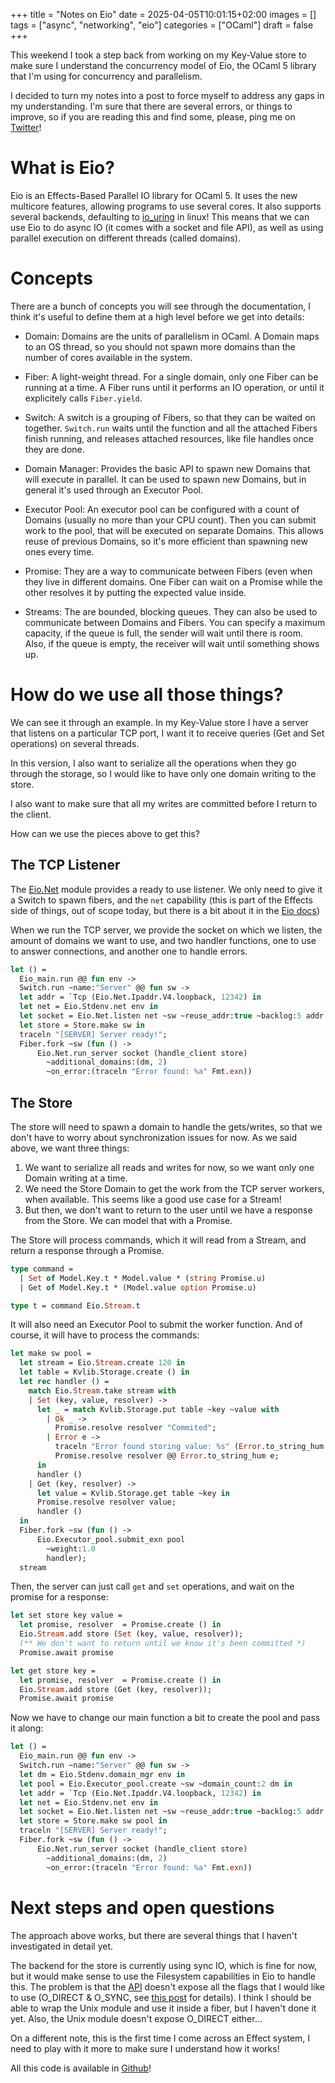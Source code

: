 +++
title = "Notes on Eio"
date = 2025-04-05T10:01:15+02:00
images = []
tags = ["async", "networking", "eio"]
categories = ["OCaml"]
draft = false
+++

This weekend I took a step back from working on my Key-Value store to
make sure I understand the concurrency model of Eio, the OCaml 5
library that I'm using for concurrency and parallelism.

I decided to turn my notes into a post to force myself to address any
gaps in my understanding. I'm sure that there are several errors, or
things to improve, so if you are reading this and find some, please,
ping me on [Twitter](https://x.com/jagarciagim)!

# What is Eio?
Eio is an Effects-Based Parallel IO library for OCaml 5. It uses the
new multicore features, allowing programs to use several cores. It
also supports several backends, defaulting to
[io_uring](https://unixism.net/loti/what_is_io_uring.html) in linux!
This means that we can use Eio to do async IO (it comes with a socket
and file API), as well as using parallel execution on different
threads (called domains).

# Concepts
There are a bunch of concepts you will see through the documentation,
I think it's useful to define them at a high level before we get into
details:

- Domain: Domains are the units of parallelism in OCaml. A Domain maps
to an OS thread, so you should not spawn more domains than the
number of cores available in the system.

- Fiber: A light-weight thread. For a single domain, only one Fiber
can be running at a time. A Fiber runs until it performs an IO
operation, or until it explicitely calls `Fiber.yield`.

- Switch: A switch is a grouping of Fibers, so that they can be waited
on together. `Switch.run` waits until the function and all the
attached Fibers finish running, and releases attached resources,
like file handles once they are done.

- Domain Manager: Provides the basic API to spawn new Domains that
will execute in parallel. It can be used to spawn new Domains, but
in general it's used through an Executor Pool.

- Executor Pool: An executor pool can be configured with a count of
Domains (usually no more than your CPU count). Then you can submit
work to the pool, that will be executed on separate Domains. This
allows reuse of previous Domains, so it's more efficient than
spawning new ones every time.

- Promise: They are a way to communicate between Fibers (even when
they live in different domains. One Fiber can wait on a Promise while
the other resolves it by putting the expected value inside.

- Streams: The are bounded, blocking queues. They can also be used to
communicate between Domains and Fibers. You can specify a maximum
capacity, if the queue is full, the sender will wait until there is
room. Also, if the queue is empty, the receiver will wait until
something shows up.

# How do we use all those things?

We can see it through an example. In my Key-Value store I have a
server that listens on a particular TCP port, I want it to receive
queries (Get and Set operations) on several threads.

In this version, I also want to serialize all the operations when they
go through the storage, so I would like to have only one domain
writing to the store.

I also want to make sure that all my writes are committed before I
return to the client.

How can we use the pieces above to get this?

## The TCP Listener

The
[Eio.Net](https://ocaml-multicore.github.io/eio/eio/Eio/Net/index.html)
module provides a ready to use listener. We only need to give it a
Switch to spawn fibers, and the `net` capability (this is part of the
Effects side of things, out of scope today, but there is a bit about
it in the [Eio
docs](https://github.com/ocaml-multicore/eio?tab=readme-ov-file#design-note-capabilities))

When we run the TCP server, we provide the socket on which we listen,
the amount of domains we want to use, and two handler functions, one
to use to answer connections, and another one to handle errors.

```ocaml
let () =
  Eio_main.run @@ fun env ->
  Switch.run ~name:"Server" @@ fun sw ->
  let addr = `Tcp (Eio.Net.Ipaddr.V4.loopback, 12342) in
  let net = Eio.Stdenv.net env in
  let socket = Eio.Net.listen net ~sw ~reuse_addr:true ~backlog:5 addr in
  let store = Store.make sw in
  traceln "[SERVER] Server ready!";
  Fiber.fork ~sw (fun () ->
      Eio.Net.run_server socket (handle_client store)
        ~additional_domains:(dm, 2)
        ~on_error:(traceln "Error found: %a" Fmt.exn))
```

## The Store

The store will need to spawn a domain to handle the gets/writes,
so that we don't have to worry about synchronization issues for
now. As we said above, we want three things:

1. We want to serialize all reads and writes for now, so we want only
one Domain writing at a time.
2. We need the Store Domain to get the work from the TCP server
workers, when available. This seems like a good use case for a
Stream!
3. But then, we don't want to return to the user until we have a
response from the Store. We can model that with a Promise.

The Store will process commands, which it will read from a Stream, and
return a response through a Promise.

```ocaml
type command =
  | Set of Model.Key.t * Model.value * (string Promise.u)
  | Get of Model.Key.t * (Model.value option Promise.u)

type t = command Eio.Stream.t

```

It will also need an Executor Pool to submit the worker function. And
of course, it will have to process the commands:

```ocaml
let make sw pool =
  let stream = Eio.Stream.create 120 in
  let table = Kvlib.Storage.create () in
  let rec handler () =
    match Eio.Stream.take stream with
    | Set (key, value, resolver) ->
      let _ = match Kvlib.Storage.put table ~key ~value with
        | Ok _ ->
          Promise.resolve resolver "Commited";
        | Error e ->
          traceln "Error found storing value: %s" (Error.to_string_hum e);
          Promise.resolve resolver @@ Error.to_string_hum e;
      in
      handler ()
    | Get (key, resolver) ->
      let value = Kvlib.Storage.get table ~key in
      Promise.resolve resolver value;
      handler ()
  in
  Fiber.fork ~sw (fun () ->
      Eio.Executor_pool.submit_exn pool
        ~weight:1.0
        handler);
  stream
```

Then, the server can just call `get` and `set` operations, and wait on the
promise for a response:

```ocaml
let set store key value =
  let promise, resolver  = Promise.create () in
  Eio.Stream.add store (Set (key, value, resolver));
  (** We don't want to return until we know it's been committed *)
  Promise.await promise

let get store key =
  let promise, resolver  = Promise.create () in
  Eio.Stream.add store (Get (key, resolver));
  Promise.await promise
```

Now we have to change our main function a bit to create the pool and
pass it along:

```ocaml
let () =
  Eio_main.run @@ fun env ->
  Switch.run ~name:"Server" @@ fun sw ->
  let dm = Eio.Stdenv.domain_mgr env in
  let pool = Eio.Executor_pool.create ~sw ~domain_count:2 dm in
  let addr = `Tcp (Eio.Net.Ipaddr.V4.loopback, 12342) in
  let net = Eio.Stdenv.net env in
  let socket = Eio.Net.listen net ~sw ~reuse_addr:true ~backlog:5 addr in
  let store = Store.make sw pool in
  traceln "[SERVER] Server ready!";
  Fiber.fork ~sw (fun () ->
      Eio.Net.run_server socket (handle_client store)
        ~additional_domains:(dm, 2)
        ~on_error:(traceln "Error found: %a" Fmt.exn))
```

# Next steps and open questions

The approach above works, but there are several things that I haven't
investigated in detail yet. 

The backend for the store is currently using sync IO, which is fine
for now, but it would make sense to use the Filesystem capabilities in
Eio to handle this. The problem is that the
[API](https://ocaml-multicore.github.io/eio/eio/Eio/Path/index.html)
doesn't expose all the flags that I would like to use (O_DIRECT &
O_SYNC, see [this
post](https://transactional.blog/how-to-learn/disk-io) for details). I
think I should be able to wrap the Unix module and use it inside a
fiber, but I haven't done it yet. Also, the Unix module doesn't expose
O_DIRECT either...

On a different note, this is the first time I come across an Effect
system, I need to play with it more to make sure I understand how it
works!

All this code is available in [Github](https://github.com/jagg/ocledis)!

